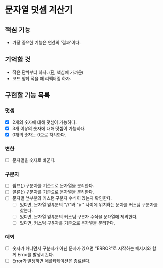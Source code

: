 # 문자열 덧셈 계산기

## 핵심 기능

- 가장 중요한 기능은 연산의 '결과'이다.

## 기억할 것

- 작은 단위부터 하자. (단, 핵심에 가까운)
- 코드 양이 적을 때 리펙터링 하자.

## 구현할 기능 목록

### 덧셈

- [x] 2개의 숫자에 대해 덧셈이 가능하다.
- [x] 3개 이상의 숫자에 대해 덧셈이 가능하다.
- [x] 0개의 숫자는 0으로 처리한다.

### 변환

- [ ] 문자열을 숫자로 바꾼다.

### 구분자

- [ ] 쉼표(,) 구분자를 기준으로 문자열을 분리한다.
- [ ] 콜론(:) 구분자를 기준으로 문자열을 분리한다.
- [ ] 문자열 앞부분의 커스텀 구분자 수식이 있는지 확인한다.
  - [ ] 있다면, 문자열 앞부분의 "//"와 "\n" 사이에 위치하는 문자를 커스텀 구분자를 찾는다.
  - [ ] 있다면, 문자열 앞부분의 커스텀 구분자 수식을 문자열에 제외한다.
  - [ ] 있다면, 커스텀 구분자를 기준으로 문자열을 분리한다.

### 예외

- [ ] 숫자가 아니면서 구분자가 아닌 문자가 있으면 "ERROR"로 시작하는 메서지와 함께 Error를 발생시킨다.
- [ ] Error가 발생하면 애플리케이션은 종료된다.
